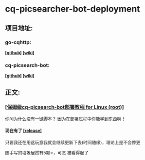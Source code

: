 # cq-picsearcher-bot-deployment

## 项目地址:

### go-cqhttp: 

__[[github]](https://github.com/Mrs4s/go-cqhttp) [[wiki]](https://docs.go-cqhttp.org/guide/)__

### cq-picsearch-bot: 

__[[github]](https://github.com/Tsuk1ko/cq-picsearcher-bot) [[wiki]](https://github.com/Tsuk1ko/cq-picsearcher-bot/wiki)__



## 正文:

### [[保姆级cq-picsearch-bot部署教程 for Linux (root)]](https://github.com/Miuzarte/cq-picsearcher-bot-deployment/blob/main/%E4%BF%9D%E5%A7%86%E7%BA%A7cq-picsearch-bot%E9%83%A8%E7%BD%B2%E6%95%99%E7%A8%8B%20for%20Linux%20(root).md)

~~你问为什么没有一键脚本？ 因为在部署过程中你能学到东西啊！~~

#### 现在有了 [[release]](https://github.com/Miuzarte/cq-picsearcher-bot-deployment/releases)

只要我还在用这玩意我就会继续更新下去(时间随缘)，理论上是不会停更

随手写的垃圾居然有5颗⭐️，可恶 被看得起了
